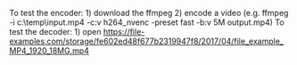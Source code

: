 To test the encoder:
    1) download the ffmpeg
    2) encode a video (e.g. ffmpeg -i c:\temp\input.mp4 -c:v h264_nvenc -preset fast -b:v 5M output.mp4)
To test the decoder:
    1) open https://file-examples.com/storage/fe602ed48f677b2319947f8/2017/04/file_example_MP4_1920_18MG.mp4